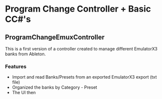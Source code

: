 # Program Change Controller + Basic CC#'s

## ProgramChangeEmuxController

This is a first version of a controller created to manage different EmulatorX3 banks from Ableton.

### Features

- Import and read Banks/Presets from an exported EmulatorX3 export (txt file)
- Organized the banks by Category - Preset
- The UI then 
